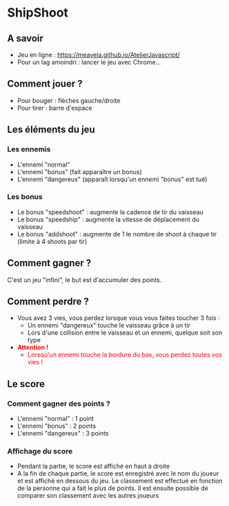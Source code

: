 # ShipShoot

## A savoir

* Jeu en ligne : https://meavela.github.io/AtelierJavascript/
* Pour un lag amoindri : lancer le jeu avec Chrome...

## Comment jouer ?

* Pour bouger : flèches gauche/droite
* Pour tirer : barre d'espace

## Les éléments du jeu

### Les ennemis

* L'ennemi "normal"
* L'ennemi "bonus" (fait apparaître un bonus)
* L'ennemi "dangereux" (apparaît lorsqu'un ennemi "bonus" est tué)

### Les bonus

* Le bonus "speedshoot" : augmente la cadence de tir du vaisseau
* Le bonus "speedship" : augmente la vitesse de déplacement du vaisseau
* Le bonus "addshoot" : augmente de 1 le nombre de shoot à chaque tir (limite à 4 shoots par tir)

## Comment gagner ?

C'est un jeu "infini", le but est d'accumuler des points.

## Comment perdre ?

* Vous avez 3 vies, vous perdez lorsque vous vous faites toucher 3 fois :
  * Un ennemi "dangereux" touche le vaisseau grâce à un tir
  * Lors d'une collision entre le vaisseau et un ennemi, quelque soit son type
* <span style="color:red"><b>Attention !</b></span>
  * <span style="color:red">Lorsqu'un ennemi touche la bordure du bas, vous perdez toutes vos vies !</span>

## Le score

### Comment gagner des points ?

* L'ennemi "normal" : 1 point
* L'ennemi "bonus" : 2 points
* L'ennemi "dangereux" : 3 points

### Affichage du score

* Pendant la partie, le score est affiché en haut à droite
* A la fin de chaque partie, le score est enregistré avec le nom du joueur et est affiché en dessous du jeu. Le classement est effectué en fonction de la personne qui a fait le plus de points. Il est ensuite possible de comparer son classement avec les autres joueurs